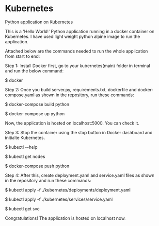 # Kubernetes
Python application on Kubernetes

This is a 'Hello World!' Python application running in a docker container on Kubernetes. I have used light weight python alpine image to run the application.

Attached below are the commands needed to run the whole application from start to end:

Step 1: Install Docker first, go to your kubernetes(main) folder in terminal and run the below command:

$ docker


Step 2: Once you build server.py, requirements.txt, dockerfile and docker-compose.yaml as shown in the repository, run these commands: 

$ docker-compose build python

$ docker-compose up python

Now, the application is hosted on localhost:5000. You can check it.


Step 3: Stop the container using the stop button in Docker dashboard and initialte Kubernetes.

$ kubectl --help 

$ kubectl get nodes

$ docker-compose push python


Step 4: After this, create deployment.yaml and service.yaml files as shown in the repository and run these commands:

$ kubectl apply -f ./kubernetes/deployments/deployment.yaml

$ kubectl apply -f ./kubernetes/services/service.yaml

$ kubectl get svc


Congratulations! The application is hosted on localhost now. 
